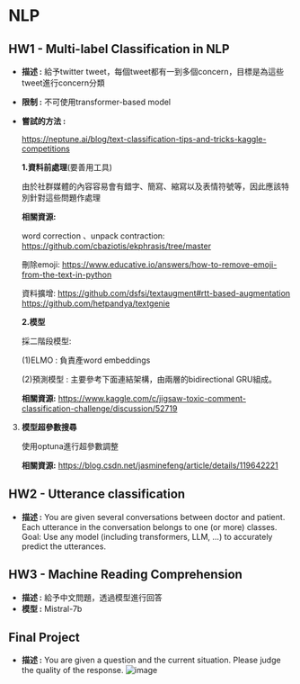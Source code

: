 # NLP
## HW1 - Multi-label Classification in NLP
* **描述 :** 給予twitter tweet，每個tweet都有一到多個concern，目標是為這些tweet進行concern分類
* **限制 :** 不可使用transformer-based model
* **嘗試的方法 :** 

   https://neptune.ai/blog/text-classification-tips-and-tricks-kaggle-competitions

  **1.資料前處理**(要善用工具)
  
  由於社群媒體的內容容易會有錯字、簡寫、縮寫以及表情符號等，因此應該特別針對這些問題作處理

  **相關資源:**
  
  word correction 、unpack contraction:
  https://github.com/cbaziotis/ekphrasis/tree/master
  
  刪除emoji:
  https://www.educative.io/answers/how-to-remove-emoji-from-the-text-in-python
  
  資料擴增:
  https://github.com/dsfsi/textaugment#rtt-based-augmentation
  https://github.com/hetpandya/textgenie
        
  **2.模型**
  
  採二階段模型:
  
  (1)ELMO : 負責產word embeddings
  
  (2)預測模型 : 主要參考下面連結架構，由兩層的bidirectional GRU組成。


  **相關資源:** https://www.kaggle.com/c/jigsaw-toxic-comment-classification-challenge/discussion/52719

3. **模型超參數搜尋**
   
   使用optuna進行超參數調整
        
    **相關資源:** 
    https://blog.csdn.net/jasminefeng/article/details/119642221
        
## HW2 - Utterance classification
* **描述 :** 
You are given several conversations between doctor and patient.
Each utterance in the conversation belongs to one (or more) classes.
Goal: Use any model (including transformers, LLM, …) to accurately predict the utterances.
## HW3 - Machine Reading Comprehension
* **描述 :** 給予中文問題，透過模型進行回答
* **模型 :** Mistral-7b
## Final Project
* **描述 :** You are given a question and the current situation. Please judge the quality of the response.
![image](https://github.com/alexsui/NLP/assets/53047989/0c242efc-3f5a-42ee-bb7c-3e58a5753000)
